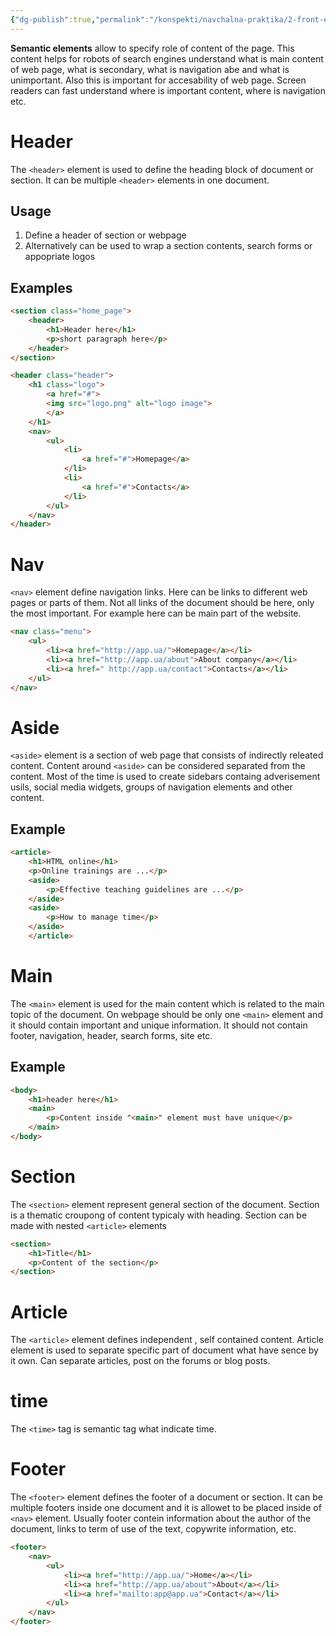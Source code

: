```yaml
---
{"dg-publish":true,"permalink":"/konspekti/navchalna-praktika/2-front-end-basics/html-semantic-elements/"}
---
```


**Semantic elements** allow to specify role of content of the page. This content helps for robots of search engines understand what is main content of web page, what is secondary, what is navigation abe and what is unimportant. Also this is important for accesability of web page. Screen readers can fast understand where is important content, where is navigation etc. 
# Header
The `<header>` element is used to define the heading block of document or section. It can be multiple `<header>` elements in one document. 
## Usage
1. Define a header of section or webpage
2. Alternatively can be used to wrap a section contents, search forms or appopriate logos
## Examples
```html
<section class="home_page">
	<header>
		<h1>Header here</h1>
		<p>short paragraph here</p>
	</header>
</section>
```

```html
<header class="header">
	<h1 class="logo">
		<a href="#">
		<img src="logo.png" alt="logo image">
		</a>
	</h1>
	<nav>
		<ul>
			<li>
				<a href="#">Homepage</a>
			</li>
			<li>
				<a href="#">Contacts</a>
			</li>
		</ul>
	</nav>
</header>
```
# Nav 
`<nav>` element define navigation links. Here can be links to different web pages or parts of them. Not all links of the document should be here, only the most important. For example here can be main part of the website.
```html
<nav class="menu">
    <ul>
        <li><a href="http://app.ua/">Homepage</a></li>
        <li><a href="http://app.ua/about">About company</a></li>
        <li><a href=" http://app.ua/contact">Contacts</a></li>
    </ul>
</nav>
```
# Aside 
`<aside>` element is a section of web page that consists of indirectly releated content. Content around `<aside>` can be considered separated from the content. Most of the time is used to create sidebars containg adverisement usils, social media widgets, groups of navigation elements and other content.
## Example
```html
<article>
    <h1>HTML online</h1>
    <p>Online trainings are ...</p>
    <aside>
        <p>Effective teaching guidelines are ...</p>
    </aside>
    <aside>
        <p>How to manage time</p>
    </aside>
    </article>
```
# Main
The `<main>` element is used for the main content which is related to the main topic of the document. On webpage should be only one `<main>` element and it should contain important and unique information. It should not contain footer, navigation,  header, search forms, site etc.
## Example
```html
<body>
	<h1>header here</h1>
	<main>
		<p>Content inside "<main>" element must have unique</p>
	</main>
</body>
```
# Section
The `<section>` element represent general section of the document. Section is a thematic croupong of content typicaly with heading. Section can be made with nested `<article>` elements
```html
<section>
	<h1>Title</h1>
	<p>Content of the section</p>
</section>
```
# Article
The `<article>` element defines independent , self contained content. Article element is used to separate specific part of document what have sence by it own. Can separate articles, post on the forums or blog posts. 
# time
The `<time>` tag is semantic tag what indicate time. 
# Footer 
The `<footer>` element defines the footer of a document or section. It can be multiple footers inside one document and it is allowet to be placed inside of `<nav>` element. Usually footer contein information about the author of the document, links to term of use of the text, copywrite information, etc.
```html
<footer>
    <nav>
        <ul>
            <li><a href="http://app.ua/">Home</a></li>
            <li><a href="http://app.ua/about">About</a></li>
            <li><a href="mailto:app@app.ua">Contact</a></li>
        </ul>
    </nav>
</footer>
```
